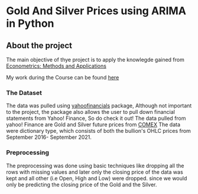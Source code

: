 # Gold And Silver Prices using ARIMA in Python

## About the project

The main objective of thye project is to apply the knowlegde gained from [Econometrics: Methods and Applications](https://www.coursera.org/learn/erasmus-econometrics) 

My work during the Course can be found [here](https://github.com/SanjayShetty01/Econometrics_Methods_and_Applications)

### The Dataset

The data was pulled using [yahoofinancials](https://pypi.org/project/yahoofinancials/) package, Although not important to the project, the package also allows the user to pull down financial statements from Yahoo! Finance, So do check it out! The data pulled from yahoo! Finance are Gold and Silver future prices from [COMEX](https://www.cmegroup.com/) The data were dictionary type, which consists of both the bullion's OHLC prices from September 2016- September 2021.

### Preprocessing

The preprocessing was done using basic techniques like dropping all the rows with missing values and later only the closing price of the data was kept and all other (i.e Open, High and Low) were dropped. since we would only be predicting the closing price of the Gold and the Silver.  

